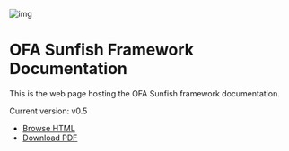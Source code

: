 ![img](https://www.openfabrics.org/wp-content/uploads/sunfish-logo-954x614-on-white-300x193_c.jpg)

# OFA Sunfish Framework Documentation 
This is the web page hosting the OFA Sunfish framework documentation.

Current version: v0.5

- [Browse HTML](https://openfabrics.github.io/sunfish_docs/Sunfish%20Doc.html)
- [Download PDF](https://github.com/OpenFabrics/sunfish_docs/releases/download/v0.5/Sunfish.Doc.pdf)
